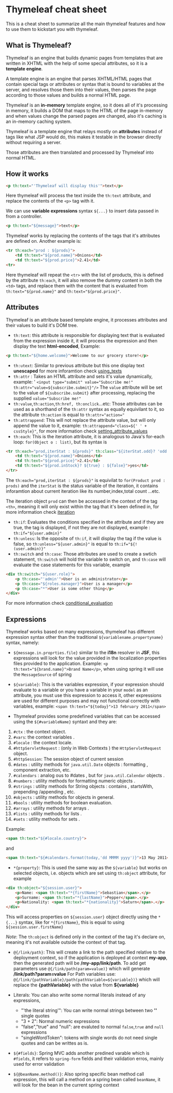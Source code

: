 Thymeleaf cheat sheet
==================
This is a cheat sheet to summarize all the main thymeleaf features and how to use them to kickstart you with thymeleaf.

## What is Thymeleaf?


Thymeleaf is an engine that builds dynamic pages from templates that are written in XHTML with the help of some special attributes, so it is a **template engine**.

A template engine is an engine that parses XHTML/HTML pages that contain special tags or attributes or syntax that is bound to variables at the server, and resolves those them into their values, then parses the page according to those values and builds a normal HTML page.

Thymeleaf is an **in-memory** template engine, so it does all of it's processing in memory, it builds a DOM that maps to the HTML of the page in-memory and when values change the parsed pages are changed, also it's caching is an in-memory caching system.

Thymeleaf is a template engine that relays mostly on **attributes** instead of tags like what JSP would do, this makes it testable in the browser directly without requiring a server.

Those attributes are then translated and processed by Thymeleaf into normal HTML.

## How it works

```html
<p th:text="'Thymeleaf will display this'">text</p>
```

Here thymeleaf will process the text inside the `th:text` attribute, and replace the contents of the `<p>` tag with it.

We can use **variable expressions** syntax `${...}` to insert data passed in from a controller.

```html
<p th:text="${message}">text</p>
```

Thymeleaf works by replacing the contents of the tags that it's attributes are defined on. Another example is:

```html
<tr th:each="prod : ${prods}">
	<td th:text="${prod.name}">Onions</td>
	<td th:text="${prod.price}">2.41</td>
<tr>
```

Here thymeleaf will repeat the `<tr>` with the list of products, this is defined by the attribute `th:each`, it will also remove the dummy content in both the `<td>` tags, and replace them with the content that is evaluated from `th:text="${prod.name}"` and `th:text="${prod.price}"`.

## Attributes

Thymeleaf is an attribute based template engine, it processes attributes and their values to build it's DOM tree.

* `th:text`: this attribute is responsible for displaying text that is evaluated from the expression inside it, it will process the expression and then display the text **html-encoded**,
Example:

```html
<p th:text="${home.welcome}">Welcome to our grocery store!</p>
```

* `th:utext`: Similar to previous attribute but this one display text **unescaped** for more inforamtion check [using_texts](http://www.thymeleaf.org/doc/tutorials/3.0/usingthymeleaf.html#using-texts)
* `th:attr` : Takes an HTML attribute and sets it's value dynamically, example: '
`<input type="submit" value="Subscribe me!" th:attr="value=${subscribe.submit}"/>`
The `value` attribute will be set to the value of `${subscribe.submit}` after processing, replacing the supplied `value="Subscribe me!"`
* `th:value`,`th:action`,`th:href, th:onclick`...etc: Those attributes can be used as a shorthand of the `th:attr` syntax as equally equivilant to it, so the attribute `th:action` is equal to `th:attr="action="`
* `th:attrappend`: This will not replace the attribute value, but will only append the value to it, example: `th:attrappend="class=${' ' + cssStyle}"`, for more information check [setting_attribute_values](http://www.thymeleaf.org/doc/tutorials/3.0/usingthymeleaf.html#setting-attribute-values)
* `th:each`: This is the iteration attribute, it is analogous to Java's for-each loop: `for(Object o : list)`, but its syntax is

```html
<tr th:each="prod,iterStat : ${prods}" th:class="${iterStat.odd}? 'odd'">
	<td th:text="${prod.name}">Onions</td>
	<td th:text="${prod.price}">2.41</td>
	<td th:text="${prod.inStock}? ${true} : ${false}">yes</td>
</tr>
```

The `th:each="prod,iterStat : ${prods}"` is equivilat to `for(Product prod : prods)` and the `iterStat` is the status variable of the iteration, it contains inforamtion about current iteration like its number,index,total count ...etc.

The iteration object `prod` can then be accessed in the context of the tag `<th>`, meaning it will only exist within the tag that it's been defined in, for more information check [iteration](http://www.thymeleaf.org/doc/tutorials/3.0/usingthymeleaf.html#iteration)
* `th:if`: Evaluates the conditions specified in the attribute and if they are true, the tag is displayed, if not they are not displayed, example : `th:if="${user.admin}"`
* `th:unless`: Is the opposite of `th:if`, it will display the tag if the value is false, so `th:unless="${user.admin}"` is equal to `th:if="${!(user.admin)}"`
* `th:switch` and `th:case`: Those attributes are used to create a swtich statement, `th:switch` will hold the variable to switch on, and `th:case` will evaluate the case statements for this variable, example

```html
<div th:switch="${user.role}">
	<p th:case="'admin'">User is an administrator</p>
	<p th:case="${roles.manager}">User is a manager</p>
	<p th:case="*">User is some other thing</p>
</div>
```

For more information check [conditional_evaluation](http://www.thymeleaf.org/doc/tutorials/3.0/usingthymeleaf.html#conditional-evaluation)

## Expressions

Thymeleaf works based on many expressions, thymeleaf has different expression syntax other than the traditional `${variablename.propertyname}` syntax, namely:

* `${message.in.proprties.file}` similar to the **i18n** resolver in **JSF**, this expressions will look for the value provided in the localization properties files provided to the application.
Example: `<p th:text="${brand.name}">Brand Name</p>`, when using spring it will use the `MessageSource` of spring
* `${variable}`: This is the variables expression, if your expression should evaluate to a variable or you have a variable in your `model` as an attribute, you must use this expression to access it, other expressions are used for different purposes and may not functional correctly with variables, example:
`<span th:text="${today}">13 february 2011</span>`

* Thymeleaf provides some predefined variables that can be accessed using the `${#variableName}` syntaxt and they are:

1. `#ctx` : the context object.
2. `#vars`: the context variables .
3. `#locale` : the context locale.
4. `#httpServletRequest` : (only in Web Contexts ) the         				`HttpServletRequest` object.
5. `#httpSession`: The session object of current session
6. `#dates` : utility methods for `java.util.Date` objects : formatting , component extraction, etc.
7. `#calendars` : analog ous to #dates , but for `java.util.Calendar` objects .
8. `#numbers` : utility methods for formatting numeric objects .
9. `#strings` : utility methods for String objects : contains , startsWith, prepending /appending , etc.
10. `#objects` : utility methods for objects in general.
11. `#bools` : utility methods for boolean evaluation.
12. `#arrays` : utility methods for arrays .
13. `#lists` : utility methods for lists .
14. `#sets` : utility methods for sets .

Example:

```html
<span th:text="${#locale.country}">
```

and

```html
<span th:text="${#calendars.format(today,'dd MMMM yyyy')}">13 May 2011</span>
```

* `*{property}`: This is used the same way as the `${variable}` but works on selected objects, i.e. objects which are set using `th:object` attribute, for example

```html
<div th:object="${session.user}">
	<p>Name: <span th:text="*{firstName}">Sebastian</span>.</p>
	<p>Surname: <span th:text="*{lastName}">Pepper</span>.</p>
	<p>Nationality: <span th:text="*{nationality}">Saturn</span>.</p>
</div>
```

This will access properties on `${session.user}` object directly using the `*{...}` syntax, like for `*{firstName}`, this is equal to using `${session.user.firstName}`

*Note*: The `th:object` is defined only in the context of the tag it's declare on, meaning it's not available outside the context of that tag.

* `@{/link/path}`: This will create a link to the path specified relative to the deployment context, so if the application is deployed at context **my-app**, then the generated path will be **/my-app/link/path**.
To add get parameters use `@{/link/path(param=value)}` which will generate **/link/path?param=value**
For Path variables use: `@{/link/{pathVariable}/path(pathVariable=${variable})}`
which will replace the **{pathVariable}** with the value from **${variable}**

*  Literals: You can also write some normal literals instead of any expressions,
	* "'the literal string'": You can write normal strings between two **''**  single quotes
	*  "3 + 2": Normal numeric expressions
	* "false","true" and "null": are evaluted to normal `false`,`true` and `null` expressions
	* "singleWordToken": tokens with single words do not need single quotes and can be writtes as is.
* `${#fields}`:  Spring MVC adds another predined varable which is `#fields`, it refers to `spring-form`  fields and their validation erros, mainly used for error validation
* `${@beanName.method()}`: Also spring specific bean method call expression, this will call a method on a spring bean called `beanName`, it will look for the bean in the current spring context
